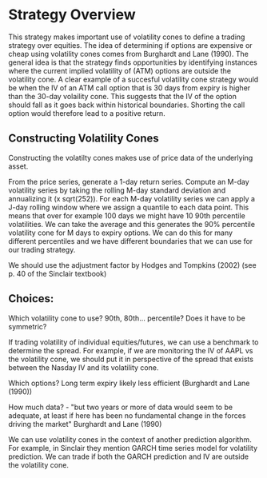 # Strategy Overview

This strategy makes important use of volatility cones to define a trading strategy over equities. The idea of determining if options are expensive or cheap using volatility cones comes from Burghardt and Lane (1990). The general idea is that the strategy finds opportunities by identifying instances where the current implied volatility of (ATM) options are outside the volatility cone. A clear example of a succesful volatility cone strategy would be when the IV of an ATM call option that is 30 days from expiry is higher than the 30-day volaility cone. This suggests that the IV of the option should fall as it goes back within historical boundaries. Shorting the call option would therefore lead to a positive return.

## Constructing Volatility Cones

Constructing the volatilty cones makes use of price data of the underlying asset. 

From the price series, generate a 1-day return series. Compute an M-day volatility series by taking the rolling M-day standard deviation and annualizing it (x sqrt(252)). For each M-day volatility series we can apply a J-day rolling window where we assign a quantile to each data point. This means that over for example 100 days we might have 10 90th percentile volatilities. We can take the average and this generates the 90% percentile volatility cone for M days to expiry options. We can do this for many different percentiles and we have different boundaries that we can use for our trading strategy.

We should use the adjustment factor by Hodges and Tompkins (2002) (see p. 40 of the Sinclair textbook)

## Choices:

Which volatility cone to use? 90th, 80th... percentile? Does it have to be symmetric? 

If trading volatility of individual equities/futures, we can use a benchmark to determine the spread. For example, if we are monitoring the IV of AAPL vs the volatility cone, we should put it in perspective of the spread that exists between the Nasday IV and its volatility cone.

Which options? Long term expiry likely less efficient (Burghardt and Lane (1990))

How much data? - "but two years or more of data would seem to be adequate, at least if here has been no fundamental change in the forces driving the market" Burghardt and Lane (1990)

We can use volatility cones in the context of another prediction algorithm. For example, in Sinclair they mention GARCH time series model for volatility prediction. We can trade if both the GARCH prediction and IV are outside the volatility cone. 






